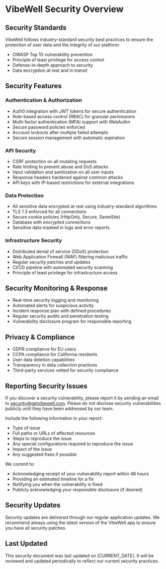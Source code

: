 # VibeWell Security Overview

## Security Standards

VibeWell follows industry-standard security best practices to ensure the protection of user data and the integrity of our platform:

- OWASP Top 10 vulnerability prevention
- Principle of least privilege for access control
- Defense-in-depth approach to security
- Data encryption at rest and in transit

## Security Features

### Authentication & Authorization

- Auth0 integration with JWT tokens for secure authentication
- Role-based access control (RBAC) for granular permissions
- Multi-factor authentication (MFA) support with WebAuthn
- Secure password policies enforced
- Account lockouts after multiple failed attempts
- Secure session management with automatic expiration

### API Security

- CSRF protection on all mutating requests
- Rate limiting to prevent abuse and DoS attacks
- Input validation and sanitization on all user inputs
- Response headers hardened against common attacks
- API keys with IP-based restrictions for external integrations

### Data Protection

- All sensitive data encrypted at rest using industry-standard algorithms
- TLS 1.3 enforced for all connections
- Secure cookie policies (HttpOnly, Secure, SameSite)
- Database with encrypted connections
- Sensitive data masked in logs and error reports

### Infrastructure Security

- Distributed denial of service (DDoS) protection
- Web Application Firewall (WAF) filtering malicious traffic
- Regular security patches and updates
- CI/CD pipeline with automated security scanning
- Principle of least privilege for infrastructure access

## Security Monitoring & Response

- Real-time security logging and monitoring
- Automated alerts for suspicious activity
- Incident response plan with defined procedures
- Regular security audits and penetration testing
- Vulnerability disclosure program for responsible reporting

## Privacy & Compliance

- GDPR compliance for EU users
- CCPA compliance for California residents
- User data deletion capabilities
- Transparency in data collection practices
- Third-party services vetted for security compliance

## Reporting Security Issues

If you discover a security vulnerability, please report it by sending an email to [security@getvibewell.com](mailto:security@getvibewell.com). Please do not disclose security vulnerabilities publicly until they have been addressed by our team.

Include the following information in your report:
- Type of issue
- Full paths or URLs of affected resources
- Steps to reproduce the issue
- Any special configurations required to reproduce the issue
- Impact of the issue
- Any suggested fixes if possible

We commit to:
- Acknowledging receipt of your vulnerability report within 48 hours
- Providing an estimated timeline for a fix
- Notifying you when the vulnerability is fixed
- Publicly acknowledging your responsible disclosure (if desired)

## Security Updates

Security updates are delivered through our regular application updates. We recommend always using the latest version of the VibeWell app to ensure you have all security patches.

## Last Updated

This security document was last updated on [CURRENT_DATE]. It will be reviewed and updated periodically to reflect our current security practices. 
